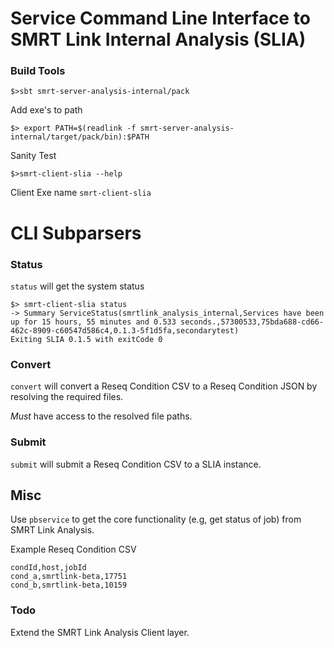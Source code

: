 # Service Command Line Interface to SMRT Link Internal Analysis (SLIA)


### Build Tools

`$>sbt smrt-server-analysis-internal/pack`

Add exe's to path

`$> export PATH=$(readlink -f smrt-server-analysis-internal/target/pack/bin):$PATH`

Sanity Test

`$>smrt-client-slia --help`


Client Exe name `smrt-client-slia `

# CLI Subparsers

### Status

`status` will get the system status

```
$> smrt-client-slia status
-> Summary ServiceStatus(smrtlink_analysis_internal,Services have been up for 15 hours, 55 minutes and 0.533 seconds.,57300533,75bda688-cd66-462c-8909-c60547d586c4,0.1.3-5f1d5fa,secondarytest)
Exiting SLIA 0.1.5 with exitCode 0
```

### Convert

`convert` will convert a Reseq Condition CSV to a Reseq Condition JSON by resolving the required files.

*Must* have access to the resolved file paths.


### Submit

`submit` will submit a Reseq Condition CSV to a SLIA instance.


## Misc

Use `pbservice` to get the core functionality (e.g, get status of job) from SMRT Link Analysis.


Example Reseq Condition CSV
 
```
condId,host,jobId
cond_a,smrtlink-beta,17751
cond_b,smrtlink-beta,10159
```

### Todo 

Extend the SMRT Link Analysis Client layer.
